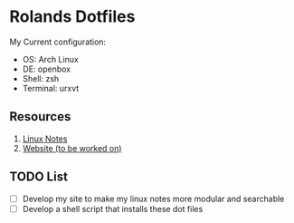 # Rolands Dotfiles
My Current configuration:
* OS: Arch Linux
* DE: openbox
* Shell: zsh
* Terminal: urxvt

## Resources
1. [Linux Notes](https://gist.github.com/RolandWarburton/33a44ba246da577cee2f16da502d7464)
2. [Website (to be worked on)](http://45.77.236.124/)

## TODO List
- [ ] Develop my site to make my linux notes more modular and searchable
- [ ] Develop a shell script that installs these dot files